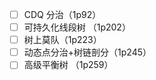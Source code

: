 - [ ] CDQ 分治（1p92）
- [ ] 可持久化线段树 （1p202）
- [ ] 树上莫队（1p223）
- [ ] 动态点分治+树链剖分（1p245）
- [ ] 高级平衡树 （1p259）